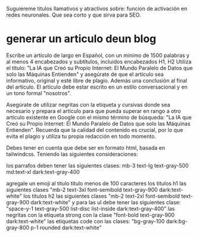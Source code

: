 Suguiereme titulos llamativos y atractivos sobre: funcion de activación en redes neuronales. Que sea corto y que sirva para SEO.

# generar un articulo deun blog

Escribe un artículo de largo en Español, con un mínimo de 1500 palabras y al menos 4 encabezados y subtítulos, incluidos encabezados H1, H2 Utiliza el título:  "La IA que Creó su Propio Internet: El Mundo Paralelo de Datos que solo las Máquinas Entienden" y asegúrate de que el artículo sea informativo, original y esté libre de plagio. Además una conclusión al final del artículo. El artículo debe estar escrito en un estilo conversacional y en un tono formal "nosotros".

Asegúrate de utilizar negritas con la etiqueta y cursivas donde sea necesario y prepara el artículo para que pueda superar en rango a otro artículo existente en Google con el mismo término de búsqueda:  "La IA que Creó su Propio Internet: El Mundo Paralelo de Datos que solo las Máquinas Entienden". Recuerda que la calidad del contenido es crucial, por lo que evita el plagio y utiliza tu propia redacción en todo momento.


Debes tener en cuenta que debe ser en formato html, basada en tailwindcss. Teniendo las siguientes consideraciones:

los parrafos deben tener las siguientes clases: mb-3 text-lg text-gray-500 md:text-xl dark:text-gray-400

agregale un emoji al titulo
titulo menos de 100 caracteres
los titulos h1 las siguientes clases "mb-2 text-3xl font-semibold text-gray-900 dark:text-white"
los titulos h2 las siguientes clases "mb-2 text-2xl font-semibold text-gray-900 dark:text-white"
y para las ul debe tener las siguientes clase: "space-y-1 text-gray-500 list-disc list-inside dark:text-gray-400"
las negritas con la etiqueta strong con la clase "font-bold text-gray-900 dark:text-white"
las etiquetas code con las clases: "bg-gray-100 dark:bg-gray-800 p-1 rounded dark:text-white"
